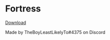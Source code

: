 # Fortress

[Download](https://mcpi.tk/mcpi-repo/worlds/Fortress.mcpiw)

Made by TheBoyLeastLikelyTo#4375 on Discord
